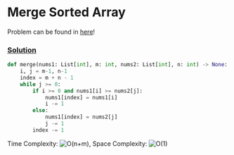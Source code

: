 # Merge Sorted Array

Problem can be found in [here](https://leetcode.com/problems/merge-sorted-array/)!

### [Solution](//Multiple%20Pointers/88-MergeSortedArray/solution.py)

```python
def merge(nums1: List[int], m: int, nums2: List[int], n: int) -> None:
    i, j = m-1, n-1
    index = m + n - 1
    while j >= 0:
        if i >= 0 and nums1[i] >= nums2[j]:
            nums1[index] = nums1[i]
            i -= 1
        else:
            nums1[index] = nums2[j]
            j -= 1
        index -= 1
```

Time Complexity: ![O(n+m)](<https://latex.codecogs.com/svg.image?\inline&space;O(n+m)>), Space Complexity: ![O(1)](<https://latex.codecogs.com/svg.image?\inline&space;O(1)>)
